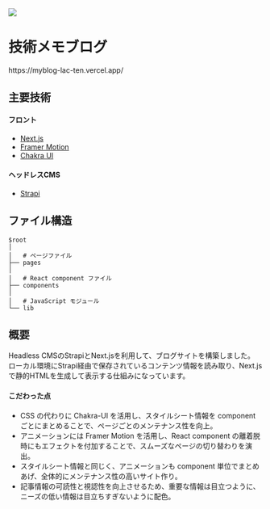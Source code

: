 <img src='https://user-images.githubusercontent.com/96303806/179424172-f1270775-5f0f-4a4a-b782-9759e981a0e5.png' />

<h1>技術メモブログ</h1>
https://myblog-lac-ten.vercel.app/

<h2>主要技術</h2>
<h4>フロント</h4>

-   <a href='https://nextjs.org/'>Next.js</a>
-   <a href='https://www.framer.com/motion/'>Framer Motion</a>
-   <a href='https://chakra-ui.com/'>Chakra UI</a>

<h4>ヘッドレスCMS</h4>

-   <a href='https://strapi.io/'>Strapi</a>

<h2>ファイル構造</h2>
  
```
$root
│
│   # ページファイル
├── pages
│
│   # React component ファイル
├── components
│
│   # JavaScript モジュール
└── lib
```

<h2>概要</h2>
Headless CMSのStrapiとNext.jsを利用して、ブログサイトを構築しました。
<br>ローカル環境にStrapi経由で保存されているコンテンツ情報を読み取り、Next.jsで静的HTMLを生成して表示する仕組みになっています。

<h4>こだわった点</h4>

-   CSS の代わりに Chakra-UI を活用し、スタイルシート情報を component ごとにまとめることで、ページごとのメンテナンス性を向上。
-   アニメーションには Framer Motion を活用し、React component の離着脱時にもエフェクトを付加することで、スムーズなページの切り替わりを演出。
-   スタイルシート情報と同じく、アニメーションも component 単位でまとめあげ、全体的にメンテナンス性の高いサイト作り。
-   記事情報の可読性と視認性を向上させるため、重要な情報は目立つように、ニーズの低い情報は目立ちすぎないように配色。
